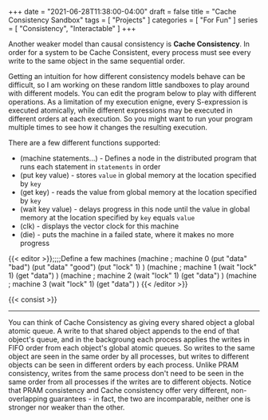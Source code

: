 +++
date = "2021-06-28T11:38:00-04:00"
draft = false
title = "Cache Consistency Sandbox"
tags = [ "Projects" ]
categories = [ "For Fun" ]
series = [ "Consistency", "Interactable" ]
+++

Another weaker model than causal consistency is **Cache Consistency**. In order for a system to be Cache Consistent,
every process must see every write to the same object in the same sequential order.

<!--more-->

Getting an intuition for how different consistency models behave can be difficult, 
so I am working on these random little sandboxes to play around with different models.
You can edit the program below to play with different operations. As a limitation of my execution enigne, every S-expression is executed atomically,
while different expressions may be executed in different orders at each execution. So you might want to run your program
multiple times to see how it changes the resulting execution.

There are a few different functions supported:  
 - (machine statements...) - Defines a node in the distributed program that runs each statement in `statements` in order  
 - (put key value) - stores `value` in global memory at the location specified by `key`  
 - (get key) - reads the value from global memory at the location specified by `key`  
 - (wait key value) - delays progress in this node until the value in global memory at the location specified by `key` equals `value`  
 - (clk) - displays the vector clock for this machine  
 - (die) - puts the machine in a failed state, where it makes no more progress  

{{< editor >}};;;;Define a few machines
(machine ; machine 0
    (put "data" "bad")
    (put "data" "good")
    (put "lock" 1)
)
(machine ; machine 1
    (wait "lock" 1)
    (get "data")
)
(machine ; machine 2
    (wait "lock" 1)
    (get "data")
)
(machine ; machine 3
    (wait "lock" 1)
    (get "data")
)
{{< /editor >}}

{{< consist >}}


-----------

You can think of Cache Consistency as giving every shared object a global atomic queue. A write to that shared object appends to the end of that object's queue,
and in the backgroung each process applies the writes in FIFO order from each object's global atomic queues. So writes to the same object are seen in the
same order by all processes, but writes to different objects can be seen in different orders by each process. Unlike PRAM consistency, writes from the
same process don't need to be seen in the same order from all processes if the writes are to different objects. Notice that PRAM consistency and Cache consistency
offer very different, non-overlapping guarantees - in fact, the two are incomparable, neither one is stronger nor weaker than the other.
